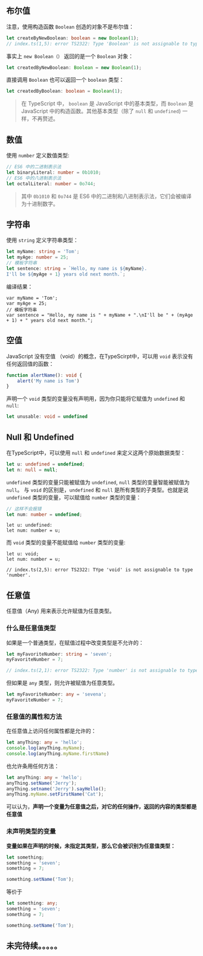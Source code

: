 ## 布尔值

注意，使用构造函数 `Boolean` 创造的对象不是布尔值：
```TypeScript
let createByNewBoolean: boolean = new Boolean(1);
// index.ts(1,5): error TS2322: Type 'Boolean' is not assignable to type 'boolean'.
```

事实上 `new Boolean（）` 返回的是一个 `Boolean` 对象：
```TypeScript
let createdByNewBoolean: Boolean = new Boolean(1);
```

直接调用 `Boolean` 也可以返回一个 `boolean` 类型：
```TypeScript
let createdByBoolean: boolean = Boolean(1);
```

> 在 TypeScript 中， `boolean` 是 JavaScript 中的基本类型，而 `Boolean` 是 JavaScript 中的构造函数。其他基本类型（除了 `null` 和 `undefined`) 一样，不再赘述。

## 数值

使用 `number` 定义数值类型:
```TypeScript
// ES6 中的二进制表示法
let binaryLiteral: number = 0b1010;
// ES6 中的八进制表示法
let octalLiteral: number = 0o744;
```
> 其中 `0b1010` 和 `0o744` 是 ES6 中的二进制和八进制表示法，它们会被编译为十进制数字。

## 字符串

使用 `string` 定义字符串类型：
```TypeScript
let myName: string = 'Tom';
let myAge: number = 25;
// 模板字符串
let sentence: string = `Hello, my name is ${myName}.
I'll be ${myAge + 1} years old next month.`;
```
编译结果：
```
var myName = 'Tom';
var myAge = 25;
// 模板字符串
var sentence = "Hello, my name is " + myName + ".\nI'll be " + (myAge + 1) + " years old next month.";
```

## 空值

JavaScript 没有空值 （void）的概念，在TypeScirpt中，可以用 `void` 表示没有任何返回值的函数：
```Typescript
function alertName(): void {
    alert('My name is Tom')
}
```
声明一个 `void` 类型的变量没有声明用，因为你只能将它赋值为 `undefined` 和 `null`:
```TypeScript
let unusable: void = undefined
```

## Null 和 Undefined

在TypeScript中，可以使用 `null` 和 `undefined` 来定义这两个原始数据类型：
```TypeScript
let u: undefined = undefined;
let n: null = null;
```

`undefined` 类型的变量只能被赋值为 `undefined`, `null` 类型的变量智能被赋值为 `null`。
与 `void` 的区别是，`undefined` 和 `null` 是所有类型的子类型。也就是说 `undefined` 类型的变量，可以赋值给 `number` 类型的变量：
```TypeScript
// 这样不会报错
let num: number = undefined;
```

```
let u: undefined:
let num: number = u;
```

而 `void` 类型的变量不能赋值给 `number` 类型的变量:
```
let u: void;
let num: number = u;

// index.ts(2,5): error TS2322: TYpe 'void' is not assignable to type 'number'.
```

## 任意值

任意值（Any) 用来表示允许赋值为任意类型。

### 什么是任意值类型

如果是一个普通类型，在赋值过程中改变类型是不允许的：
```TypeScript
let myFavoriteNumber: string = 'seven';
myFavoriteNumber = 7;

// index.ts(2,1): error TS2322: Type 'number' is not assignable to type 'string'.
```

但如果是 `any` 类型，则允许被赋值为任意类型。
```TypeScript
let myFavoriteNumber: any = 'sevena';
myFavoriteNumber = 7;
```

### 任意值的属性和方法
在任意值上访问任何属性都是允许的：
```TypeScript
let anyThing: any = 'hello';
console.log(anyThing.myName);
console.log(anyThing.myName.firstName)
````
也允许条用任何方法：
```TypeScript
let anyThing: any = 'hello';
anyThing.setName('Jerry');
anyThing.setname('Jerry').sayHello();
anyThing.myName.setFirstName('Cat');
```
可以认为，**声明一个变量为任意值之后，对它的任何操作，返回的内容的类型都是任意值**

### 未声明类型的变量
**变量如果在声明的时候，未指定其类型，那么它会被识别为任意值类型：**
```TypeScript
let something;
something = 'seven';
something = 7;

something.setName('Tom');
```
等价于
```TypeScript
let something: any;
something = 'seven';
something = 7;

something.setName('Tom');
```

## 未完待续。。。。。